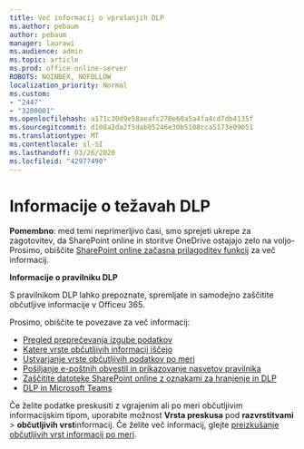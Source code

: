 ```yaml
---
title: Več informacij o vprašanjih DLP
ms.author: pebaum
author: pebaum
manager: laurawi
ms.audience: admin
ms.topic: article
ms.prod: office-online-server
ROBOTS: NOINDEX, NOFOLLOW
localization_priority: Normal
ms.custom:
- "2447"
- "3200001"
ms.openlocfilehash: a171c30d9e58aeafc270e60a5a4fa4cd7db4135f
ms.sourcegitcommit: d108a2da2f5dab05246e30b5108cca5173e09051
ms.translationtype: MT
ms.contentlocale: sl-SI
ms.lasthandoff: 03/26/2020
ms.locfileid: "42977490"
---
```

# <a name="information-about-dlp-issues"></a>Informacije o težavah DLP

**Pomembno**: med temi neprimerljivo časi, smo sprejeti ukrepe za zagotovitev, da SharePoint online in storitve OneDrive ostajajo zelo na voljo-Prosimo, obiščite [SharePoint online začasna prilagoditev funkcij](https://aka.ms/ODSPAdjustments) za več informacij.

**Informacije o pravilniku DLP**

S pravilnikom DLP lahko prepoznate, spremljate in samodejno zaščitite občutljive informacije v Officeu 365.

Prosimo, obiščite te povezave za več informacij:

- [Pregled preprečevanja izgube podatkov](https://docs.microsoft.com/office365/securitycompliance/data-loss-prevention-policies)
- [Katere vrste občutljivih informacij iščejo](https://docs.microsoft.com/office365/securitycompliance/what-the-sensitive-information-types-look-for)
- [Ustvarjanje vrste občutljivih podatkov po meri](https://docs.microsoft.com/office365/securitycompliance/create-a-custom-sensitive-information-type)
- [Pošiljanje e-poštnih obvestil in prikazovanje nasvetov pravilnika](https://docs.microsoft.com/office365/securitycompliance/use-notifications-and-policy-tips)
- [Zaščitite datoteke SharePoint online z oznakami za hranjenje in DLP](https://docs.microsoft.com/office365/securitycompliance/protect-sharepoint-online-files-with-office-365-labels-and-dlp)
- [DLP in Microsoft Teams](https://docs.microsoft.com/office365/securitycompliance/dlp-microsoft-teams)

Če želite podatke preskusiti z vgrajenim ali po meri občutljivim informacijskim tipom, uporabite možnost **Vrsta preskusa** pod **razvrstitvami** > **občutljivih vrst**informacij. Če želite več informacij, glejte [preizkušanje občutljivih vrst informacij po meri](https://docs.microsoft.com/office365/securitycompliance/create-a-custom-sensitive-information-type#test-custom-sensitive-information-types-in-the-security--compliance-center).